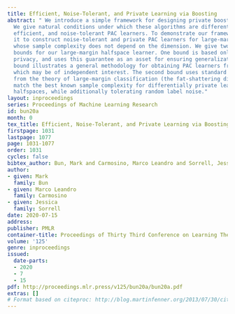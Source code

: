 ```yaml
---
title: Efficient, Noise-Tolerant, and Private Learning via Boosting
abstract: " We introduce a simple framework for designing private boosting algorithms.
  We give natural conditions under which these algorithms are differentially private,
  efficient, and noise-tolerant PAC learners. To demonstrate our framework, we use
  it to construct noise-tolerant and private PAC learners for large-margin halfspaces
  whose sample complexity does not depend on the dimension. We give two sample complexity
  bounds for our large-margin halfspace learner. One bound is based only on differential
  privacy, and uses this guarantee as an asset for ensuring generalization. This first
  bound illustrates a general methodology for obtaining PAC learners from privacy,
  which may be of independent interest. The second bound uses standard techniques
  from the theory of large-margin classification (the fat-shattering dimension) to
  match the best known sample complexity for differentially private learning of large-margin
  halfspaces, while additionally tolerating random label noise."
layout: inproceedings
series: Proceedings of Machine Learning Research
id: bun20a
month: 0
tex_title: Efficient, Noise-Tolerant, and Private Learning via Boosting
firstpage: 1031
lastpage: 1077
page: 1031-1077
order: 1031
cycles: false
bibtex_author: Bun, Mark and Carmosino, Marco Leandro and Sorrell, Jessica
author:
- given: Mark
  family: Bun
- given: Marco Leandro
  family: Carmosino
- given: Jessica
  family: Sorrell
date: 2020-07-15
address: 
publisher: PMLR
container-title: Proceedings of Thirty Third Conference on Learning Theory
volume: '125'
genre: inproceedings
issued:
  date-parts:
  - 2020
  - 7
  - 15
pdf: http://proceedings.mlr.press/v125/bun20a/bun20a.pdf
extras: []
# Format based on citeproc: http://blog.martinfenner.org/2013/07/30/citeproc-yaml-for-bibliographies/
---
```

